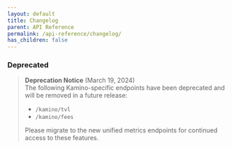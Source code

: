 ```yaml
---
layout: default
title: Changelog
parent: API Reference
permalink: /api-reference/changelog/
has_children: false
---
```


### Deprecated
> **Deprecation Notice** (March 19, 2024)  
> The following Kamino-specific endpoints have been deprecated and will be removed in a future release:
> - `/kamino/tvl`
> - `/kamino/fees`
> 
> Please migrate to the new unified metrics endpoints for continued access to these features.
